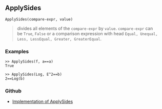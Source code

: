 ## ApplySides

```
ApplySides(compare-expr, value) 
```

> divides all elements of the `compare-expr` by `value`. `compare-expr` can be `True`, `False` or a comparison expression with head `Equal, Unequal, Less, LessEqual, Greater, GreaterEqual`. 

### Examples

```
>> ApplySides(f, a==a) 
True      
 
>> ApplySides(Log, E^2==b)    
2==Log(b)
```
    

### Github

* [Implementation of ApplySides](https://github.com/axkr/symja_android_library/blob/master/symja_android_library/matheclipse-core/src/main/java/org/matheclipse/core/builtin/SidesFunctions.java#L66) 
